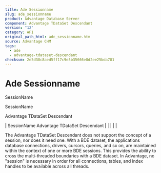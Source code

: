 ```yaml
---
title: Ade Sessionname
slug: ade_sessionname
product: Advantage Database Server
component: Advantage TDataSet Descendant
version: "12"
category: API
original_path_html: ade_sessionname.htm
source: Advantage CHM
tags:
  - ade
  - advantage-tdataset-descendant
checksum: 2e5d38c8aed5ff17c9e5b35666e8d2ee25bda781
---
```


# Ade Sessionname

SessionName

SessionName

Advantage TDataSet Descendant

| SessionName  Advantage TDataSet Descendant |  |  |  |  |

The Advantage TDataSet Descendant does not support the concept of a session, nor does it need one. With a BDE dataset, the applications database connections, drivers, cursors, queries, and so on, are maintained within the context of one or more BDE sessions. This provides the ability to cross the multi-threaded boundaries with a BDE dataset. In Advantage, no "session" is necessary in order for all connections, tables, and index handles to be available across all threads.
